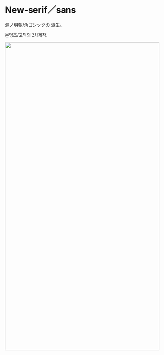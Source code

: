 <h1>New-serif／sans</h1>
<p>源ノ明朝/角ゴシックの 派生｡</p>
<p>본명조/고딕의 2차제작.</p>

<img src="https://user-images.githubusercontent.com/52011692/125012238-d6ec4980-e0a4-11eb-81bd-44c10e6c5a32.png" width="500" height="1000">
